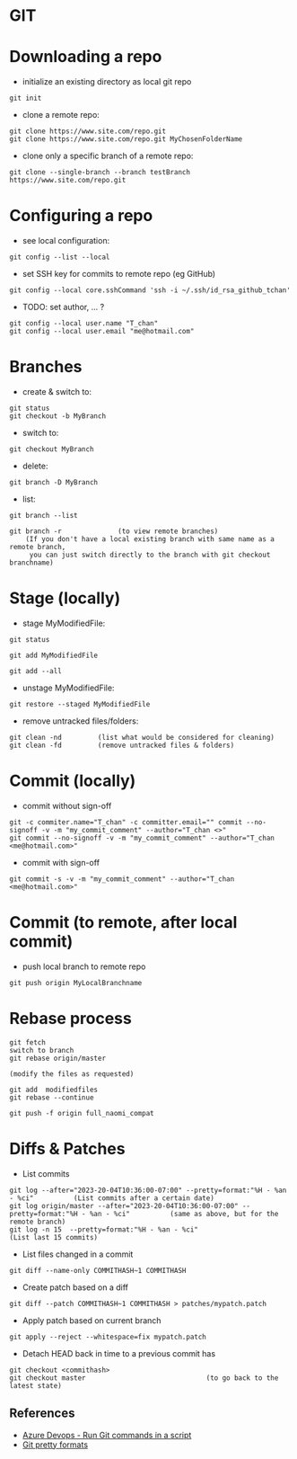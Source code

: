 # GIT

Downloading a repo
===
* initialize an existing directory as local git repo
```
git init
```

* clone a remote repo:
```
git clone https://www.site.com/repo.git
git clone https://www.site.com/repo.git MyChosenFolderName
```
* clone only a specific branch of a remote repo:
```
git clone --single-branch --branch testBranch https://www.site.com/repo.git 
```

Configuring a repo
===
* see local configuration:
```
git config --list --local
```

* set SSH key for commits to remote repo (eg GitHub)
```
git config --local core.sshCommand 'ssh -i ~/.ssh/id_rsa_github_tchan'
```
* TODO: set author, ... ?
```
git config --local user.name "T_chan"
git config --local user.email "me@hotmail.com"
```

Branches
===
* create & switch to:
```
git status
git checkout -b MyBranch
```
* switch to:
```
git checkout MyBranch
```
* delete:
```
git branch -D MyBranch
```
* list:
```
git branch --list

git branch -r              (to view remote branches)
	(If you don't have a local existing branch with same name as a remote branch, 
	 you can just switch directly to the branch with git checkout branchname)
```

Stage (locally)
===
* stage MyModifiedFile:
```
git status

git add MyModifiedFile

git add --all
```
* unstage MyModifiedFile:
```
git restore --staged MyModifiedFile
```
* remove untracked files/folders:
```
git clean -nd         (list what would be considered for cleaning)
git clean -fd         (remove untracked files & folders)
```

Commit (locally)
===
* commit without sign-off
```
git -c commiter.name="T_chan" -c committer.email="" commit --no-signoff -v -m "my_commit_comment" --author="T_chan <>"
git commit --no-signoff -v -m "my_commit_comment" --author="T_chan <me@hotmail.com>"
```
* commit with sign-off
```
git commit -s -v -m "my_commit_comment" --author="T_chan <me@hotmail.com>"
```


Commit (to remote, after local commit)
===
* push local branch to remote repo
```
git push origin MyLocalBranchname
```

Rebase process
===
```
git fetch
switch to branch
git rebase origin/master

(modify the files as requested)

git add  modifiedfiles
git rebase --continue

git push -f origin full_naomi_compat
```

Diffs & Patches
===
* List commits
```
git log --after="2023-20-04T10:36:00-07:00" --pretty=format:"%H - %an - %ci"          (List commits after a certain date)
git log origin/master --after="2023-20-04T10:36:00-07:00" --pretty=format:"%H - %an - %ci"          (same as above, but for the remote branch)
git log -n 15  --pretty=format:"%H - %an - %ci"                                       (List last 15 commits)

```
* List files changed in a commit
```
git diff --name-only COMMITHASH~1 COMMITHASH
```
* Create patch based on a diff
```
git diff --patch COMMITHASH~1 COMMITHASH > patches/mypatch.patch
```
* Apply patch based on current branch
```
git apply --reject --whitespace=fix mypatch.patch
```
* Detach HEAD back in time to a previous commit has
```
git checkout <commithash>
git checkout master                              (to go back to the latest state)
```


## References
* [Azure Devops - Run Git commands in a script](https://learn.microsoft.com/en-us/azure/devops/pipelines/scripts/git-commands?view=azure-devops&tabs=yaml)
* [Git pretty formats](https://git-scm.com/docs/pretty-formats)
